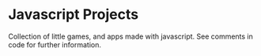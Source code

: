 # Javascript Projects
Collection of little games, and apps made with javascript. See comments in code for further information. 
